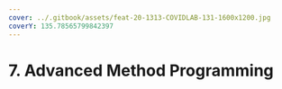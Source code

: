 ```yaml
---
cover: ../.gitbook/assets/feat-20-1313-COVIDLAB-131-1600x1200.jpg
coverY: 135.78565799842397
---
```


# 7. Advanced Method Programming


